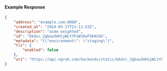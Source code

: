 <!-- Code generated for API Clients. DO NOT EDIT. -->

#### Example Response

```json
{
	"address": "example.com:8080",
	"created_at": "2024-05-17T21:11:53Z",
	"description": "acme weighted",
	"id": "bkdsc_2gbxw3mhCyWLtYFsWJ6wF5KASXG",
	"metadata": "{\"environment\": \"staging\"}",
	"tls": {
		"enabled": false
	},
	"uri": "https://api.ngrok.com/backends/static/bkdsc_2gbxw3mhCyWLtYFsWJ6wF5KASXG"
}
```
